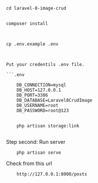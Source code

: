 



```

```
    cd laravel-8-image-crud
```

```

    composer install

```


```

    cp .env.example .env

```


Put your credentils .env file.

```.env

    DB_CONNECTION=mysql
    DB_HOST=127.0.0.1
    DB_PORT=3306
    DB_DATABASE=Laravel8CrudImage
    DB_USERNAME=root
    DB_PASSWORD=root@123

```
``` Run Server
    
    php artisan storage:link
    
```

Step second: Run server
```
    php artisan serve

```
Check from this url
```
    http://127.0.0.1:8000/posts
```

